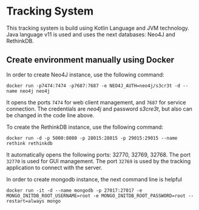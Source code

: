 # Tracking System

This tracking system is build using Kotlin Language and JVM technology. Java language v11 is used and uses the next
databases: Neo4J and RethinkDB.

## Create environment manually using Docker
In order to create Neo4J instance, use the following command:

`docker run -p7474:7474 -p7687:7687 -e NEO4J_AUTH=neo4j/s3cr3t -d --name neo4j neo4j`

It opens the ports `7474` for web client management, and `7687` for service connection. The credentials are _neo4j_ and 
password _s3cre3t_, but also can be changed in the code line above.

To create the RethinkDB instance, use the following command:

`docker run -d -p 5000:8080 -p 28015:28015 -p 29015:29015 --name rethink rethinkdb` 

It automatically opens the following ports: 32770, 32769, 32768. The port `32770` is used for GUI management. The port
`32769` is used by the tracking application to connect with the server.

In order to create mongodb instance, the next command line is helpful

`docker run -it -d --name mongodb -p 27017:27017 -e MONGO_INITDB_ROOT_USERNAME=root -e MONGO_INITDB_ROOT_PASSWORD=root --restart=always mongo`


